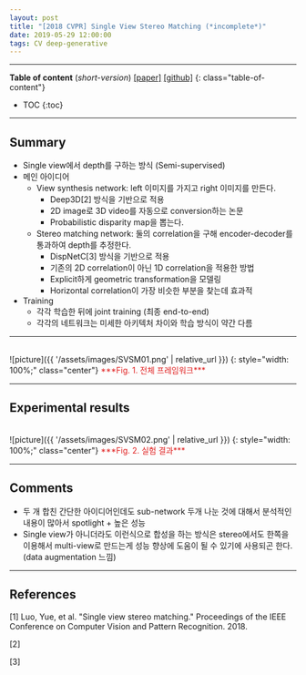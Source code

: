 ```yaml
---
layout: post
title: "[2018 CVPR] Single View Stereo Matching (*incomplete*)"
date: 2019-05-29 12:00:00
tags: CV deep-generative
---
```


<!--more-->

---

**Table of content** (*short-version*)
[[paper]](http://openaccess.thecvf.com/content_cvpr_2018/papers/Luo_Single_View_Stereo_CVPR_2018_paper.pdf) [[github]](https://github.com/lawy623/SVS)
{: class="table-of-content"}
* TOC
{:toc}

---

## Summary

- Single view에서 depth를 구하는 방식 (Semi-supervised)
- 메인 아이디어
  - View synthesis network: left 이미지를 가지고 right 이미지를 만든다.
    - Deep3D[2] 방식을 기반으로 적용
    - 2D image로 3D video를 자동으로 conversion하는 논문
    - Probabilistic disparity map을 뽑는다.
  - Stereo matching network: 둘의 correlation을 구해 encoder-decoder를 통과하여 depth를 추정한다.
    - DispNetC[3] 방식을 기반으로 적용
    - 기존의 2D correlation이 아닌 1D correlation을 적용한 방법
    - Explicit하게 geometric transformation을 모델링
    - Horizontal correlation이 가장 비슷한 부분을 찾는데 효과적
- Training
  - 각각 학습한 뒤에 joint training (최종 end-to-end)
  - 각각의 네트워크는 미세한 아키텍처 차이와 학습 방식이 약간 다름

---

<br/>
![picture]({{ '/assets/images/SVSM01.png' | relative_url }})
{: style="width: 100%;" class="center"}
<span style="color: #e01f1f;">***Fig. 1. 전체 프레임워크***</span>

---
  
## Experimental results

<br/>
![picture]({{ '/assets/images/SVSM02.png' | relative_url }})
{: style="width: 100%;" class="center"}
<span style="color: #e01f1f;">***Fig. 2. 실험 결과***</span>

---

## Comments

- 두 개 합친 간단한 아이디어인데도 sub-network 두개 나눈 것에 대해서 분석적인 내용이 많아서 spotlight + 높은 성능
- Single view가 아니더라도 이런식으로 합성을 하는 방식은 stereo에서도 한쪽을 이용해서 multi-view로 만드는게 성능 향상에 도움이 될 수 있기에 사용되곤 한다. (data augmentation 느낌)

--- 

## References

[1] Luo, Yue, et al. "Single view stereo matching." Proceedings of the IEEE Conference on Computer Vision and Pattern Recognition. 2018.

[2] 

[3] 
